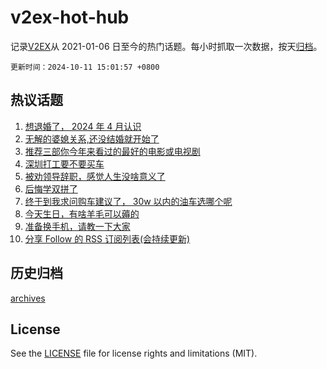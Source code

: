 # v2ex-hot-hub

 记录[V2EX](https://www.v2ex.com/)从 2021-01-06 日至今的热门话题。每小时抓取一次数据，按天[归档](archives)。

`更新时间：2024-10-11 15:01:57 +0800`

## 热议话题

1. [想退婚了， 2024 年 4 月认识](https://www.v2ex.com/t/1079129)
1. [无解的婆媳关系,还没结婚就开始了](https://www.v2ex.com/t/1078991)
1. [推荐三部你今年来看过的最好的电影或电视剧](https://www.v2ex.com/t/1079068)
1. [深圳打工要不要买车](https://www.v2ex.com/t/1078922)
1. [被劝领导辞职，感觉人生没啥意义了](https://www.v2ex.com/t/1079112)
1. [后悔学双拼了](https://www.v2ex.com/t/1078992)
1. [终于到我求问购车建议了， 30w 以内的油车选哪个呢](https://www.v2ex.com/t/1078900)
1. [今天生日，有啥羊毛可以薅的](https://www.v2ex.com/t/1079089)
1. [准备换手机，请教一下大家](https://www.v2ex.com/t/1079075)
1. [分享 Follow 的 RSS 订阅列表(会持续更新)](https://www.v2ex.com/t/1079117)

## 历史归档

[archives](archives)

## License

See the [LICENSE](LICENSE) file for license rights and limitations (MIT).
